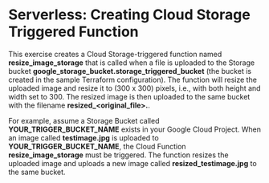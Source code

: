 # Serverless: Creating Cloud Storage Triggered Function

This exercise creates a Cloud Storage-triggered function named **resize_image_storage** that is called when a file is uploaded to the Storage bucket **google_storage_bucket.storage_triggered_bucket** (the bucket is created in the sample Terraform configuration). The function will resize the uploaded image and resize it to (300 x 300) pixels, i.e., with both height and width set to 300. The resized image is then uploaded to the same bucket with the filename **resized_<original_file>.<ext>**.

For example, assume a Storage Bucket called **YOUR_TRIGGER_BUCKET_NAME** exists in your Google Cloud Project. When an image called **testimage.jpg** is uploaded to **YOUR_TRIGGER_BUCKET_NAME**, the Cloud Function **resize_image_storage** must be triggered. The function resizes the uploaded image and uploads a new image called **resized_testimage.jpg** to the same bucket.
